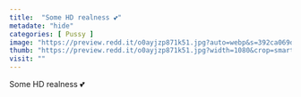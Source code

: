 ```yaml
---
title:  "Some HD realness 💕"
metadate: "hide"
categories: [ Pussy ]
image: "https://preview.redd.it/o0ayjzp871k51.jpg?auto=webp&s=392ca069de68536910a38329bdc44c80f8e90c6b"
thumb: "https://preview.redd.it/o0ayjzp871k51.jpg?width=1080&crop=smart&auto=webp&s=c691f820fa6eeb55030cb4f4dc5092f39b66eb1f"
visit: ""
---
```

Some HD realness 💕
